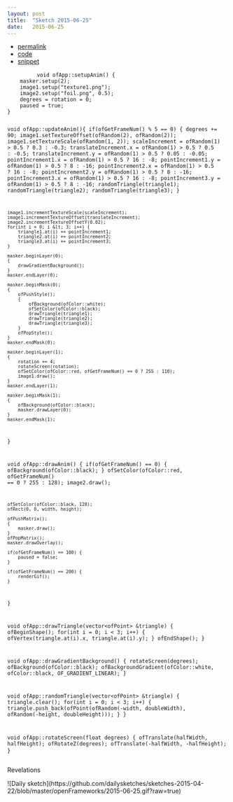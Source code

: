 ```yaml
---
layout: post
title:  "Sketch 2015-06-25"
date:   2015-06-25
---
```

<div class="code">
    <ul>
		<li><a href="{% post_url 2015-06-25-sketch %}">permalink</a></li>
		<li><a href="https://github.com/dailysketches/dailySketches/tree/master/sketches/2015-06-25">code</a></li>
		<li><a href="#" class="snippet-button">snippet</a></li>
	</ul>
    <pre class="snippet">
        <code class="cpp">void ofApp::setupAnim() {
    masker.setup(2);
    image1.setup("texture1.png");
    image2.setup("foil.png", 0.5);
    degrees = rotation = 0;
    paused = true;
}

void ofApp::updateAnim(){
    if(ofGetFrameNum() % 5 == 0) {
        degrees += 90;
        image1.setTextureOffset(ofRandom(2), ofRandom(2));
        image1.setTextureScale(ofRandom(1, 2));
        scaleIncrement = ofRandom(1) &gt; 0.5 ? 0.3 : -0.3;
        translateIncrement.x = ofRandom(1) &gt; 0.5 ? 0.5 : -0.5;
        translateIncrement.y = ofRandom(1) &gt; 0.5 ? 0.05 : -0.05;
        pointIncrement1.x = ofRandom(1) &gt; 0.5 ? 16 : -8;
        pointIncrement1.y = ofRandom(1) &gt; 0.5 ? 8 : -16;
        pointIncrement2.x = ofRandom(1) &gt; 0.5 ? 16 : -8;
        pointIncrement2.y = ofRandom(1) &gt; 0.5 ? 8 : -16;
        pointIncrement3.x = ofRandom(1) &gt; 0.5 ? 16 : -8;
        pointIncrement3.y = ofRandom(1) &gt; 0.5 ? 8 : -16;
        randomTriangle(triangle1);
        randomTriangle(triangle2);
        randomTriangle(triangle3);
    }
    
    image1.incrementTextureScale(scaleIncrement);
    image1.incrementTextureOffset(translateIncrement);
    image2.incrementTextureOffsetY(0.02);
    for(int i = 0; i &lt; 3; i++) {
        triangle1.at(i) += pointIncrement1;
        triangle2.at(i) += pointIncrement2;
        triangle3.at(i) += pointIncrement3;
    }
    
    masker.beginLayer(0);
    {
        drawGradientBackground();
    }
    masker.endLayer(0);
    
    masker.beginMask(0);
    {
        ofPushStyle();
        {
            ofBackground(ofColor::white);
            ofSetColor(ofColor::black);
            drawTriangle(triangle1);
            drawTriangle(triangle2);
            drawTriangle(triangle3);
        }
        ofPopStyle();
    }
    masker.endMask(0);
    
    masker.beginLayer(1);
    {
        rotation += 4;
        rotateScreen(rotation);
        ofSetColor(ofColor::red, ofGetFrameNum() == 0 ? 255 : 110);
        image1.draw();
    }
    masker.endLayer(1);
    
    masker.beginMask(1);
    {
        ofBackground(ofColor::black);
        masker.drawLayer(0);
    }
    masker.endMask(1);
}

void ofApp::drawAnim() {
    if(ofGetFrameNum() == 0) {
        ofBackground(ofColor::black);
    }
    ofSetColor(ofColor::red, ofGetFrameNum() == 0 ? 255 : 128);
    image2.draw();

    ofSetColor(ofColor::black, 128);
    ofRect(0, 0, width, height);

    ofPushMatrix();
    {
        masker.draw();
    }
    ofPopMatrix();
    masker.drawOverlay();
    
    if(ofGetFrameNum() == 100) {
        paused = false;
    }
    
    if(ofGetFrameNum() == 200) {
        renderGif();
    }
}

void ofApp::drawTriangle(vector&lt;ofPoint&gt; &amp;triangle) {
    ofBeginShape();
    for(int i = 0; i &lt; 3; i++) {
        ofVertex(triangle.at(i).x, triangle.at(i).y);
    }
    ofEndShape();
}

void ofApp::drawGradientBackground() {
    rotateScreen(degrees);
    ofBackground(ofColor::black);
    ofBackgroundGradient(ofColor::white, ofColor::black, OF_GRADIENT_LINEAR);
}

void ofApp::randomTriangle(vector&lt;ofPoint&gt; &amp;triangle) {
    triangle.clear();
    for(int i = 0; i &lt; 3; i++) {
        triangle.push_back(ofPoint(ofRandom(-width, doubleWidth), ofRandom(-height, doubleHeight)));
    }
}

void ofApp::rotateScreen(float degrees) {
    ofTranslate(halfWidth, halfHeight);
    ofRotateZ(degrees);
    ofTranslate(-halfWidth, -halfHeight);
}</code>
    </pre>
</div>
<p class="description">Revelations</p>
![Daily sketch](https://github.com/dailysketches/sketches-2015-04-22/blob/master/openFrameworks/2015-06-25.gif?raw=true)
